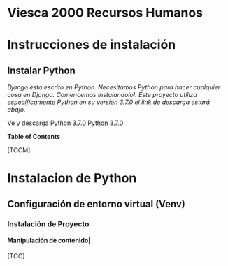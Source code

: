 # Viesca 2000 Recursos Humanos

# Instrucciones de instalación

## Instalar Python
  
*Django esta escrito en Python. Necesitamos Python para hacer cualquier cosa en Django. Comencemos instalandolo!. Este proyecto utiliza específicamente Python en su versión 3.7.0* *el link de descarga estará abajo.*

Ve y descarga Python 3.7.0 [Python 3.7.0](https://www.python.org/downloads/release/python-370/) 

**Table of Contents**

[TOCM]
# Instalacion de Python
## Configuración de entorno virtual (Venv)
### Instalación de Proyecto 
#### Manipulación de contenido|
[TOC]





